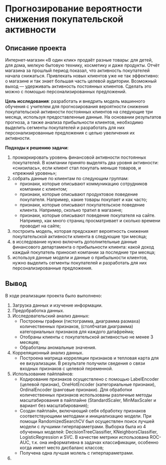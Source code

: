 # Прогнозирование вероятности снижения покупательской активности

## Описание проекта

Интернет-магазин «В один клик» продаёт разные товары: для детей, для дома, мелкую бытовую технику, косметику и даже продукты. Отчёт магазина за прошлый период показал, что активность покупателей начала снижаться. Привлекать новых клиентов уже не так эффективно: о магазине и так знает большая часть целевой аудитории. Возможный выход — удерживать активность постоянных клиентов. Сделать это можно с помощью персонализированных предложений.

**Цель исследования**: разработать и внедрить модель машинного обучения с учителем для прогнозирования вероятности снижения покупательской активности постоянных клиентов на следующие три месяца, используя предоставленные данные. На основании результатов прогноза, а также анализа прибыльности клиентов, необходимо выделить сегменты покупателей и разработать для них персонализированные предложения с целью увеличения их активности.

**Подходы к решению задачи**:
1. промаркировать уровень финансовой активности постоянных покупателей. В компании принято выделять два уровня активности: «снизилась», если клиент стал покупать меньше товаров, и «прежний уровень»;
2. собрать данные по клиентам по следующим группам:
   - признаки, которые описывают коммуникацию сотрудников компании с клиентом;
   - признаки, которые описывают продуктовое поведение покупателя. Например, какие товары покупает и как часто;
   - признаки, которые описывают покупательское поведение клиента. Например, сколько тратил в магазине;
   - признаки, которые описывают поведение покупателя на сайте. Например, как много страниц просматривает и сколько времени проводит на сайте;
3. построить модель, которая предскажет вероятность снижения покупательской активности клиента в следующие три месяца;
4. в исследование нужно включить дополнительные данные финансового департамента о прибыльности клиента: какой доход каждый покупатель приносил компании за последние три месяца;
5. используя данные модели и данные о прибыльности клиентов, нужно выделить сегменты покупателей и разработать для них персонализированные предложения.

## Вывод

В ходе реализации проекта было выполнено:
1. Загрузка данных и изучение информации.
2. Предобработка данных.
3. Исследовательский анализ данных:
   - Построены графики (гистограмма, диаграмма размаха) количественных признаков, (столбчатая диаграмма) категориальных признаков для каждого датафрейма;
   - Отобраны клиенты с покупательской активностью не менее 3 месяцев;
   - Обработаны аномальные значения.
4. Корреляционный анализ данных.
   - Построена матрица корреляции признаков и тепловая карта для ее визуализации. В результате получили сведения о связи входных признаков с целевой переменной.
5. Использование пайплайнов:
   - Кодирование признаков осуществлено с помощью LabelEncoder (целевой признак), OneHotEncoder (категориальные признаки), OrdinalEncoder (ранговые признаки). Для обработки количественных признаков использованы различные методы масштабирования в пайплайне (StandardScaler, MinMaxScaler и вариант без масштабирования); 
    - Создан пайплайн, включающий себя обработку признаков соответствующими методами и инициализацию модели. При помощи RandomizedSearchCV был осуществлен поиск лучшей модели с лучшими гиперпараметрами. Выборка была из 4 обученных моделей: DecisionTreeClassifier, KNeighborsClassifier, LogisticRegression и SVC. В качестве метрики использована ROC-AUC, т.к. она информативна в задачах классификации, особенно когда имеет место дисбаланс классов;
    - Получена одна лучшая молель с гиперпараметрами.
6. 
